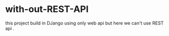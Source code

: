# with-out-REST-API
this project build in DJango using only web api but here we can't use REST api .
